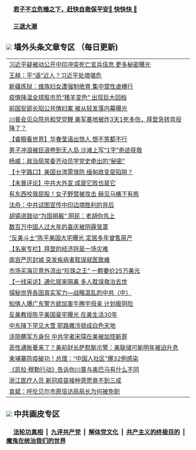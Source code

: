 
 ### &nbsp;&nbsp;&nbsp;&nbsp; [君子不立危樯之下，赶快自救保平安🍎 快快快 📩](https://github.com/pwgy/td/blob/master/README.md)

 ### &nbsp;&nbsp;&nbsp;&nbsp; [三退大潮](https://xcvkmzvnt.azureedge.net/?key=elmfdthqungpiwus&pin=85674129&ag=ogQuit&from=PW2) 

## <img src="https://img.icons8.com/cute-clipart/2x/circled-right.png"> 墙外头条文章专区 （每日更新)

<Table>
<tr><td colspan="2" align="left"><a href="https://tnttlxdo.xhuyd.press/?name=c1316008&key=encdeuyadochlaxz&from=pw2">习近平疑被动公开中印冲突死亡官兵信息 更多秘密曝光</a></td></tr>
<tr><td colspan="2" align="left"><a href="https://tnttlxdo.xhuyd.press/?name=c1315871&key=encdeuyadochlaxz&from=pw2">王赫：平“语”近人？习近平处境堪危</a></td></tr>
<tr><td colspan="2" align="left"><a href="https://tnttlxdo.xhuyd.press/?name=c1316096&key=encdeuyadochlaxz&from=pw2">新疆炼狱：维族妇女遭强制绝育 集中营性虐横行</a></td></tr>
<tr><td colspan="2" align="left"><a href="https://tnttlxdo.xhuyd.press/?name=c1316007&key=encdeuyadochlaxz&from=pw2">疫情降温全球股市恐“猪羊变色” 出现巨大回档</a></td></tr>
<tr><td colspan="2" align="left"><a href="https://tnttlxdo.xhuyd.press/?name=c1315974&key=encdeuyadochlaxz&from=pw2">前国安部长陷公共情妇案 被从轻发落内幕曝光</a></td></tr>
<tr><td colspan="2" align="left"><a href="https://tnttlxdo.xhuyd.press/?name=c1315907&key=encdeuyadochlaxz&from=pw2">川普会见众院共和党党鞭 美军基地被炸3天1死多伤，拜登急转弯投降了？</a></td></tr>
<tr><td colspan="2" align="left"><a href="https://tnttlxdo.xhuyd.press/?name=c1315906&key=encdeuyadochlaxz&from=pw2">【睿眼看世界】华春莹语出惊人 想不笑都不行</a></td></tr>
<tr><td colspan="2" align="left"><a href="https://tnttlxdo.xhuyd.press/?name=c1315979&key=encdeuyadochlaxz&from=pw2">男子冲浪被巨浪卷到无人岛 沙滩上写“1字”奇迹获救</a></td></tr>
<tr><td colspan="2" align="left"><a href="https://tnttlxdo.xhuyd.press/?name=c1315975&key=encdeuyadochlaxz&from=pw2">杨威：政治局常委齐动员学党史牵出的“秘密”</a></td></tr>
<tr><td colspan="2" align="left"><a href="https://tnttlxdo.xhuyd.press/?name=c1316103&key=encdeuyadochlaxz&from=pw2">【十字路口】美国台湾需慎防 缅甸政变是陷阱？</a></td></tr>
<tr><td colspan="2" align="left"><a href="https://tnttlxdo.xhuyd.press/?name=c1316040&key=encdeuyadochlaxz&from=pw2">【未普评论】中共大外宣 成是它败也是它</a></td></tr>
<tr><td colspan="2" align="left"><a href="https://tnttlxdo.xhuyd.press/?name=c1315944&key=encdeuyadochlaxz&from=pw2">有东西咬我屁股！女子野营被攻击 赫见马桶下有熊</a></td></tr>
<tr><td colspan="2" align="left"><a href="https://tnttlxdo.xhuyd.press/?name=c1315874&key=encdeuyadochlaxz&from=pw2">沈舟：中共试图宣传中印边境胜利的背后</a></td></tr>
<tr><td colspan="2" align="left"><a href="https://tnttlxdo.xhuyd.press/?name=c1315939&key=encdeuyadochlaxz&from=pw2">胡锡进鼓动“为国捐躯” 网民：老胡你先上</a></td></tr>
<tr><td colspan="2" align="left"><a href="https://tnttlxdo.xhuyd.press/?name=c1316098&key=encdeuyadochlaxz&from=pw2">数百万中国人过大年的喜庆被阴霾笼罩</a></td></tr>
<tr><td colspan="2" align="left"><a href="https://tnttlxdo.xhuyd.press/?name=c1316002&key=encdeuyadochlaxz&from=pw2">“反美斗士”陈平美国大宅曝光 定居多年曾售房产</a></td></tr>
<tr><td colspan="2" align="left"><a href="https://tnttlxdo.xhuyd.press/?name=c1316041&key=encdeuyadochlaxz&from=pw2">【名家专栏】拜登的经济将是一场灾难</a></td></tr>
<tr><td colspan="2" align="left"><a href="https://tnttlxdo.xhuyd.press/?name=c1316045&key=encdeuyadochlaxz&from=pw2">南宫严厉封城 突发疾病者耽误就医致瘫</a></td></tr>
<tr><td colspan="2" align="left"><a href="https://tnttlxdo.xhuyd.press/?name=c1315978&key=encdeuyadochlaxz&from=pw2">市场买海贝意外流出“珍珠之王” 一颗要价25万美元</a></td></tr>
<tr><td colspan="2" align="left"><a href="https://tnttlxdo.xhuyd.press/?name=c1316105&key=encdeuyadochlaxz&from=pw2">【一线采访】通化居家隔离 多人耽误救治去世</a></td></tr>
<tr><td colspan="2" align="left"><a href="https://tnttlxdo.xhuyd.press/?name=c1315976&key=encdeuyadochlaxz&from=pw2">探秘世界各国真实军力—战略混乱的中共（中）</a></td></tr>
<tr><td colspan="2" align="left"><a href="https://tnttlxdo.xhuyd.press/?name=c1316042&key=encdeuyadochlaxz&from=pw2">知情人爆广东警方欲加害牛腾宇母亲 计划极阴险</a></td></tr>
<tr><td colspan="2" align="left"><a href="https://tnttlxdo.xhuyd.press/?name=c1315869&key=encdeuyadochlaxz&from=pw2">反美教授陈平美国豪宅曝光 在美生活30年</a></td></tr>
<tr><td colspan="2" align="left"><a href="https://tnttlxdo.xhuyd.press/?name=c1316005&key=encdeuyadochlaxz&from=pw2">中东降下罕见大雪 耶路撒冷顿成白色天地</a></td></tr>
<tr><td colspan="2" align="left"><a href="https://tnttlxdo.xhuyd.press/?name=c1316097&key=encdeuyadochlaxz&from=pw2">涉隐瞒军方身份 中共学者宋琛在美被加控新罪</a></td></tr>
<tr><td colspan="2" align="left"><a href="https://tnttlxdo.xhuyd.press/?name=c1315977&key=encdeuyadochlaxz&from=pw2">恶性通胀要来了？美前财长萨默斯示警：美联储可能明年被迫升息</a></td></tr>
<tr><td colspan="2" align="left"><a href="https://tnttlxdo.xhuyd.press/?name=c1316006&key=encdeuyadochlaxz&from=pw2">柬埔寨防疫破功！总理：“中国人社区”爆32例感染</a></td></tr>
<tr><td colspan="2" align="left"><a href="https://tnttlxdo.xhuyd.press/?name=c1316009&key=encdeuyadochlaxz&from=pw2">《凯拉·穆勒行动》告诉你川普与奥巴马有什么不同</a></td></tr>
<tr><td colspan="2" align="left"><a href="https://tnttlxdo.xhuyd.press/?name=c1315980&key=encdeuyadochlaxz&from=pw2">浙江医疗人员 新冠疫苗接种意愿竟不到三成</a></td></tr>
<tr><td colspan="2" align="left"><a href="https://tnttlxdo.xhuyd.press/?name=c1315873&key=encdeuyadochlaxz&from=pw2">袁斌：呼伦贝尔市原信访局局长为何被免职</a></td></tr>

 </Table>
 
 ## <img src="https://img.icons8.com/cute-clipart/2x/circled-right.png"> 中共画皮专区
 ### &nbsp;&nbsp;&nbsp;&nbsp; [法轮功真相](https://github.com/begood0513/basic/blob/master/README.md) &nbsp;|&nbsp; [九评共产党](https://github.com/begood0513/9ping.md/blob/master/README.md) &nbsp;|&nbsp; [解体党文化](https://github.com/begood0513/jtdwh.md/blob/master/README.md)   &nbsp;|&nbsp; [共产主义的终极目的](https://github.com/begood0513/gczydzjmd.md/blob/master/README.md) &nbsp;|&nbsp; [魔鬼在统治我们的世界](https://github.com/begood0513/gczydzjmd.md/blob/master/README.md) 
